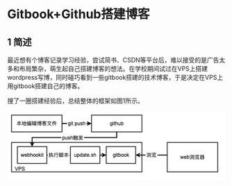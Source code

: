 # Gitbook+Github搭建博客

## 1 简述

最近想有个博客记录学习经验，尝试简书、CSDN等平台后，难以接受的是广告太多和布局繁杂，萌生起自己搭建博客的想法。在学校期间试过在VPS上搭建wordpress写博，同时碰巧看到一些gitbook搭建的技术博客，于是决定在VPS上用gitbook搭建自己的博客。

搜了一圈搭建经验后，总结整体的框架如图1所示。

![1_1 整体流程](./gitbook/1_1.png)

